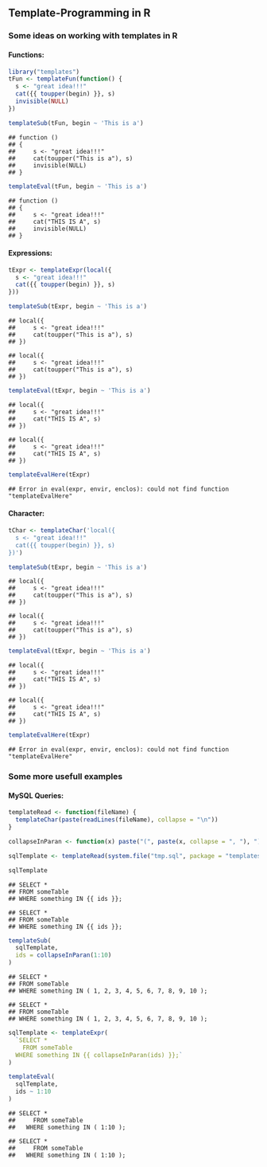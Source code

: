 ## Template-Programming in R



### Some ideas on working with templates in R

#### Functions:


```r
library("templates")
tFun <- templateFun(function() {
  s <- "great idea!!!"
  cat({{ toupper(begin) }}, s)
  invisible(NULL)
})

templateSub(tFun, begin ~ 'This is a')
```

```
## function () 
## {
##     s <- "great idea!!!"
##     cat(toupper("This is a"), s)
##     invisible(NULL)
## }
```

```r
templateEval(tFun, begin ~ 'This is a')
```

```
## function () 
## {
##     s <- "great idea!!!"
##     cat("THIS IS A", s)
##     invisible(NULL)
## }
```


#### Expressions:


```r
tExpr <- templateExpr(local({
  s <- "great idea!!!"
  cat({{ toupper(begin) }}, s)
}))

templateSub(tExpr, begin ~ 'This is a')
```

```
## local({
##     s <- "great idea!!!"
##     cat(toupper("This is a"), s)
## })
```

```
## local({
##     s <- "great idea!!!"
##     cat(toupper("This is a"), s)
## })
```

```r
templateEval(tExpr, begin ~ 'This is a')
```

```
## local({
##     s <- "great idea!!!"
##     cat("THIS IS A", s)
## })
```

```
## local({
##     s <- "great idea!!!"
##     cat("THIS IS A", s)
## })
```

```r
templateEvalHere(tExpr)
```

```
## Error in eval(expr, envir, enclos): could not find function "templateEvalHere"
```


#### Character:


```r
tChar <- templateChar('local({
  s <- "great idea!!!"
  cat({{ toupper(begin) }}, s)
})')

templateSub(tExpr, begin ~ 'This is a')
```

```
## local({
##     s <- "great idea!!!"
##     cat(toupper("This is a"), s)
## })
```

```
## local({
##     s <- "great idea!!!"
##     cat(toupper("This is a"), s)
## })
```

```r
templateEval(tExpr, begin ~ 'This is a')
```

```
## local({
##     s <- "great idea!!!"
##     cat("THIS IS A", s)
## })
```

```
## local({
##     s <- "great idea!!!"
##     cat("THIS IS A", s)
## })
```

```r
templateEvalHere(tExpr)
```

```
## Error in eval(expr, envir, enclos): could not find function "templateEvalHere"
```


### Some more usefull examples


#### MySQL Queries:


```r
templateRead <- function(fileName) {
  templateChar(paste(readLines(fileName), collapse = "\n"))
}

collapseInParan <- function(x) paste("(", paste(x, collapse = ", "), ")")

sqlTemplate <- templateRead(system.file("tmp.sql", package = "templates"))

sqlTemplate
```

```
## SELECT *
## FROM someTable
## WHERE something IN {{ ids }};
```

```
## SELECT *
## FROM someTable
## WHERE something IN {{ ids }};
```

```r
templateSub(
  sqlTemplate,
  ids = collapseInParan(1:10)
)
```

```
## SELECT *
## FROM someTable
## WHERE something IN ( 1, 2, 3, 4, 5, 6, 7, 8, 9, 10 );
```

```
## SELECT *
## FROM someTable
## WHERE something IN ( 1, 2, 3, 4, 5, 6, 7, 8, 9, 10 );
```

```r
sqlTemplate <- templateExpr(
  `SELECT *
    FROM someTable
  WHERE something IN {{ collapseInParan(ids) }};`
)

templateEval(
  sqlTemplate, 
  ids ~ 1:10
)
```

```
## SELECT *
##     FROM someTable
##   WHERE something IN ( 1:10 );
```

```
## SELECT *
##     FROM someTable
##   WHERE something IN ( 1:10 );
```

